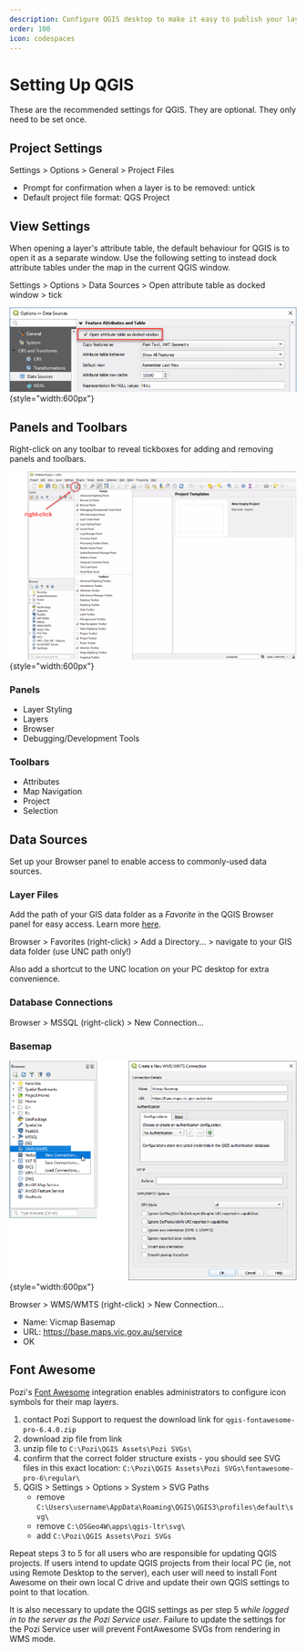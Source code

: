 ```yaml
---
description: Configure QGIS desktop to make it easy to publish your layers to Pozi
order: 100
icon: codespaces
---
```


# Setting Up QGIS

These are the recommended settings for QGIS. They are optional. They only need to be set once.

## Project Settings

Settings > Options > General > Project Files

* Prompt for confirmation when a layer is to be removed: untick
* Default project file format: QGS Project

## View Settings

When opening a layer's attribute table, the default behaviour for QGIS is to open it as a separate window. Use the following setting to instead dock attribute tables under the map in the current QGIS window.

Settings > Options > Data Sources > Open attribute table as docked window > tick 

![](./img/qgis-options-table-in-docked-window.png){style="width:600px"}

## Panels and Toolbars

Right-click on any toolbar to reveal tickboxes for adding and removing panels and toolbars.

![](./img/qgis-panel-and-toolbar-setup.png){style="width:600px"}

### Panels

* Layer Styling
* Layers
* Browser
* Debugging/Development Tools

### Toolbars

* Attributes
* Map Navigation
* Project
* Selection

## Data Sources

Set up your Browser panel to enable access to commonly-used data sources.

### Layer Files

Add the path of your GIS data folder as a *Favorite* in the QGIS Browser panel for easy access. Learn more [here](https://docs.qgis.org/latest/en/docs/user_manual/introduction/browser.html#favorites).

Browser > Favorites (right-click) > Add a Directory... > navigate to your GIS data folder (use UNC path only!)

Also add a shortcut to the UNC location on your PC desktop for extra convenience.

### Database Connections

Browser > MSSQL (right-click) > New Connection...

### Basemap

![Add Vicmap Basemap](./img/qgis-new-wmts-connection.png){style="width:600px"}

Browser > WMS/WMTS (right-click) > New Connection...

* Name: Vicmap Basemap
* URL: https://base.maps.vic.gov.au/service
* OK

## Font Awesome

Pozi's [Font Awesome](https://fontawesome.com/) integration enables administrators to configure icon symbols for their map layers.

1. contact Pozi Support to request the download link for `qgis-fontawesome-pro-6.4.0.zip`
2. download zip file from link
3. unzip file to `C:\Pozi\QGIS Assets\Pozi SVGs\`
4. confirm that the correct folder structure exists - you should see SVG files in this exact location: `C:\Pozi\QGIS Assets\Pozi SVGs\fontawesome-pro-6\regular\`
5. QGIS > Settings > Options > System > SVG Paths
    - remove `C:\Users\username\AppData\Roaming\QGIS\QGIS3\profiles\default\svg\`
    - remove `C:\OSGeo4W\apps\qgis-ltr\svg\`
    - add `C:\Pozi\QGIS Assets\Pozi SVGs`

Repeat steps 3 to 5 for all users who are responsible for updating QGIS projects. If users intend to update QGIS projects from their local PC (ie, not using Remote Desktop to the server), each user will need to install Font Awesome on their own local C drive and update their own QGIS settings to point to that location.

It is also necessary to update the QGIS settings as per step 5 *while logged in to the server as the *Pozi Service* user*. Failure to update the settings for the Pozi Service user will prevent FontAwesome SVGs from rendering in WMS mode.

